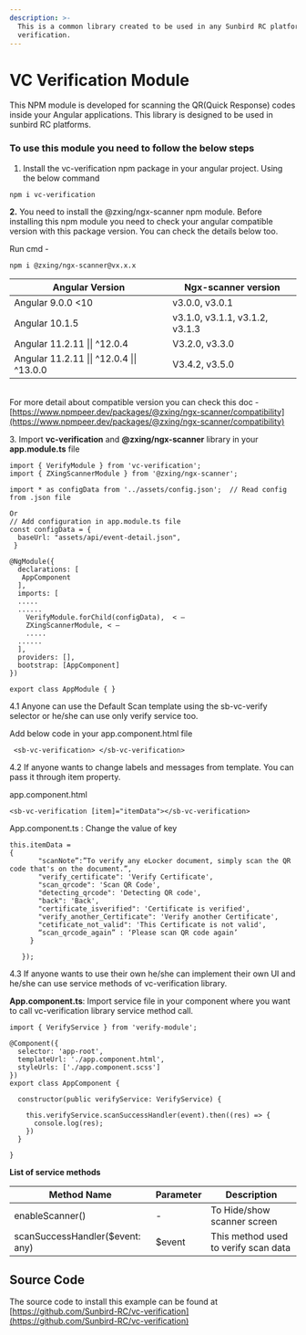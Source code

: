 ```yaml
---
description: >-
  This is a common library created to be used in any Sunbird RC platform for VC
  verification.
---
```


# VC Verification Module

This NPM module is developed for scanning the QR(Quick Response) codes inside your Angular applications. This library is designed to be used in sunbird RC platforms.

### **To use this module you need to follow the below steps**

1. Install the vc-verification npm package in your angular project. Using the below command

```
npm i vc-verification
```

**2.** You need to install the @zxing/ngx-scanner npm module. Before installing this npm module you need to check your angular compatible version with this package version. You can check the details below too.

Run cmd -

```
npm i @zxing/ngx-scanner@vx.x.x
```

| Angular Version                           | Ngx-scanner version            |
| ----------------------------------------- | ------------------------------ |
| Angular 9.0.0 <10                         | v3.0.0, v3.0.1                 |
| Angular 10.1.5                            | v3.1.0, v3.1.1, v3.1.2, v3.1.3 |
| Angular 11.2.11 \|\| ^12.0.4              | V3.2.0, v3.3.0                 |
| Angular 11.2.11 \|\| ^12.0.4 \|\| ^13.0.0 | V3.4.2, v3.5.0                 |

\
For more detail about compatible version you can check this doc - [https://www.npmpeer.dev/packages/@zxing/ngx-scanner/compatibility](https://www.npmpeer.dev/packages/@zxing/ngx-scanner/compatibility)

3\. Import **vc-verification** and **@zxing/ngx-scanner** library in your **app.module.ts** file

```
import { VerifyModule } from 'vc-verification';
import { ZXingScannerModule } from '@zxing/ngx-scanner';

import * as configData from '../assets/config.json';  // Read config from .json file

Or
// Add configuration in app.module.ts file
const configData = {
  baseUrl: "assets/api/event-detail.json",
 }

@NgModule({
  declarations: [
   AppComponent
  ],
  imports: [
  .....
  ......
    VerifyModule.forChild(configData),  < —
    ZXingScannerModule, < —
    .....
  ......
  ],
  providers: [],
  bootstrap: [AppComponent]
})

export class AppModule { }

```

4.1 Anyone can use the Default Scan template using the sb-vc-verify selector or he/she can use only verify service too.

Add below code in your app.component.html file

```
 <sb-vc-verification> </sb-vc-verification>
```

4.2 If anyone wants to change labels and messages from template. You can pass it through item property.

app.component.html

```
<sb-vc-verification [item]="itemData"></sb-vc-verification>
```

App.component.ts : Change the value of key

```
this.itemData = 
{
       "scanNote”:”To verify any eLocker document, simply scan the QR code that's on the document.”,
       "verify_certificate": 'Verify Certificate',
       "scan_qrcode": 'Scan QR Code',
       "detecting_qrcode": 'Detecting QR code',
       "back": 'Back',
       "certificate_isverified": 'Certificate is verified',
       "verify_another_Certificate": 'Verify another Certificate',
       "cetificate_not_valid": 'This Certificate is not valid',
       “scan_qrcode_again” : ‘Please scan QR code again’
     }

   });
```

4.3 If anyone wants to use their own he/she can implement their own UI and he/she can use service methods of vc-verification library.

**App.component.ts**: Import service file in your component where you want to call vc-verification library service method call.

```
import { VerifyService } from 'verify-module'; 

@Component({
  selector: 'app-root',
  templateUrl: './app.component.html',
  styleUrls: ['./app.component.scss']
})
export class AppComponent {
 
  constructor(public verifyService: VerifyService) {

    this.verifyService.scanSuccessHandler(event).then((res) => {
      console.log(res);
    })
  }

}
```

**List of service methods**

| Method Name                     | Parameter | Description                          |
| ------------------------------- | --------- | ------------------------------------ |
| enableScanner()                 | -         | To Hide/show scanner screen          |
| scanSuccessHandler($event: any) | $event    | This method used to verify scan data |

## Source Code

The source code to install this example can be found at [https://github.com/Sunbird-RC/vc-verification](https://github.com/Sunbird-RC/vc-verification)
